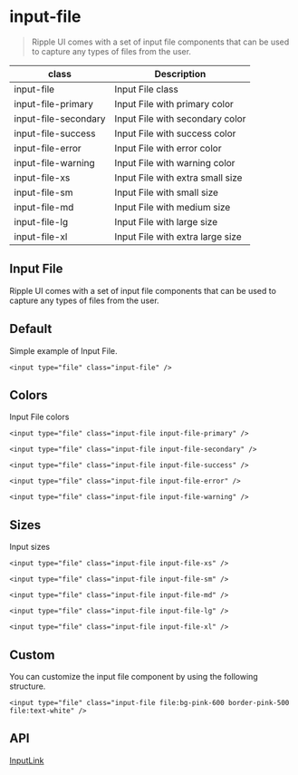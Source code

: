 # input-file

> Ripple UI comes with a set of input file components that can be used to capture any types of files from the user.

| class                | Description                      |
| -------------------- | -------------------------------- |
| input-file           | Input File class                 |
| input-file-primary   | Input File with primary color    |
| input-file-secondary | Input File with secondary color  |
| input-file-success   | Input File with success color    |
| input-file-error     | Input File with error color      |
| input-file-warning   | Input File with warning color    |
| input-file-xs        | Input File with extra small size |
| input-file-sm        | Input File with small size       |
| input-file-md        | Input File with medium size      |
| input-file-lg        | Input File with large size       |
| input-file-xl        | Input File with extra large size |

## Input File

Ripple UI comes with a set of input file components that can be used to capture any types of files from the user.

## [​](#default)Default

Simple example of Input File.

    <input type="file" class="input-file" />

## [​](#colors)Colors

Input File colors

    <input type="file" class="input-file input-file-primary" />

    <input type="file" class="input-file input-file-secondary" />

    <input type="file" class="input-file input-file-success" />

    <input type="file" class="input-file input-file-error" />

    <input type="file" class="input-file input-file-warning" />

## [​](#sizes)Sizes

Input sizes

    <input type="file" class="input-file input-file-xs" />

    <input type="file" class="input-file input-file-sm" />

    <input type="file" class="input-file input-file-md" />

    <input type="file" class="input-file input-file-lg" />

    <input type="file" class="input-file input-file-xl" />

## [​](#custom)Custom

You can customize the input file component by using the following structure.

    <input type="file" class="input-file file:bg-pink-600 border-pink-500 file:text-white" />

## [​](#api)API

[Input](/docs/components/input)[Link](/docs/components/link)
